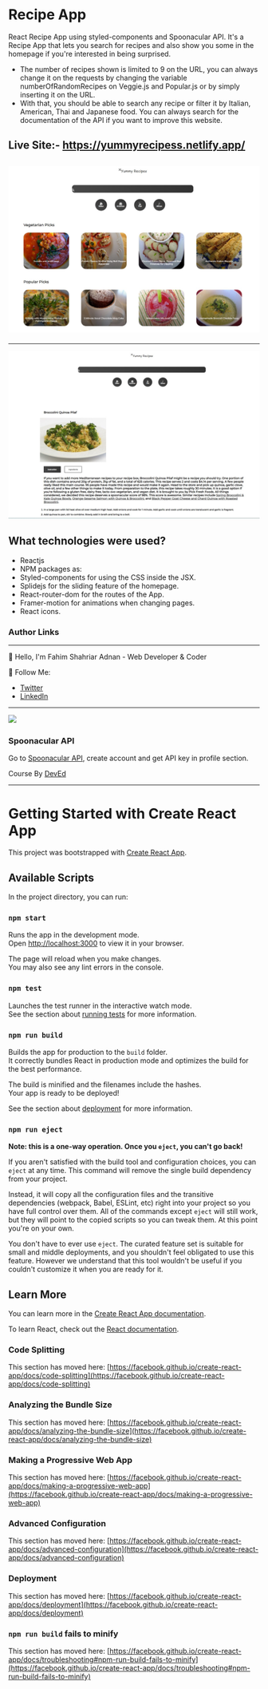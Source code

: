 # Recipe App

React Recipe App using styled-components and Spoonacular API. It's a Recipe App that lets you search for recipes and also show you some in the homepage if you're interested in being surprised.
- The number of recipes shown is limited to 9 on the URL, you can always change it on the requests by changing the variable numberOfRandomRecipes on Veggie.js and Popular.js or by simply inserting it on the URL.
- With that, you should be able to search any recipe or filter it by Italian, American, Thai and Japanese food. You can always search for the documentation of the API if you want to improve this website.

Live Site:- https://yummyrecipess.netlify.app/
---
![](https://github.com/FahimAdnan-CSE/react-yummy-recipes/blob/master/yummyrecipes-1.jpg)
---
---
![](https://github.com/FahimAdnan-CSE/react-yummy-recipes/blob/master/yummyrecipes-2.jpg)

What technologies were used?
---
- Reactjs
- NPM packages as:
-    Styled-components for using the CSS inside the JSX.
-    Splidejs for the sliding feature of the homepage.
-    React-router-dom for the routes of the App.
-    Framer-motion for animations when changing pages.
-    React icons.


### Author Links
---
👋 Hello, I'm Fahim Shahriar Adnan - Web Developer & Coder


🚀 Follow Me:

- [Twitter](https://twitter.com/fahimadnan5)
- [LinkedIn](https://www.linkedin.com/in/fahimshahriaradnan)

---
![](https://spoonacular.com/application/frontend/images/food-api/ontology2.svg)
### Spoonacular API

Go to [Spoonacular API](https://spoonacular.com/food-api), create account and get API key in profile section.

Course By [DevEd](https://www.youtube.com/watch?v=xc4uOzlndAk)

---

# Getting Started with Create React App

This project was bootstrapped with [Create React App](https://github.com/facebook/create-react-app).

## Available Scripts

In the project directory, you can run:

### `npm start`

Runs the app in the development mode.\
Open [http://localhost:3000](http://localhost:3000) to view it in your browser.

The page will reload when you make changes.\
You may also see any lint errors in the console.

### `npm test`

Launches the test runner in the interactive watch mode.\
See the section about [running tests](https://facebook.github.io/create-react-app/docs/running-tests) for more information.

### `npm run build`

Builds the app for production to the `build` folder.\
It correctly bundles React in production mode and optimizes the build for the best performance.

The build is minified and the filenames include the hashes.\
Your app is ready to be deployed!

See the section about [deployment](https://facebook.github.io/create-react-app/docs/deployment) for more information.

### `npm run eject`

**Note: this is a one-way operation. Once you `eject`, you can't go back!**

If you aren't satisfied with the build tool and configuration choices, you can `eject` at any time. This command will remove the single build dependency from your project.

Instead, it will copy all the configuration files and the transitive dependencies (webpack, Babel, ESLint, etc) right into your project so you have full control over them. All of the commands except `eject` will still work, but they will point to the copied scripts so you can tweak them. At this point you're on your own.

You don't have to ever use `eject`. The curated feature set is suitable for small and middle deployments, and you shouldn't feel obligated to use this feature. However we understand that this tool wouldn't be useful if you couldn't customize it when you are ready for it.

## Learn More

You can learn more in the [Create React App documentation](https://facebook.github.io/create-react-app/docs/getting-started).

To learn React, check out the [React documentation](https://reactjs.org/).

### Code Splitting

This section has moved here: [https://facebook.github.io/create-react-app/docs/code-splitting](https://facebook.github.io/create-react-app/docs/code-splitting)

### Analyzing the Bundle Size

This section has moved here: [https://facebook.github.io/create-react-app/docs/analyzing-the-bundle-size](https://facebook.github.io/create-react-app/docs/analyzing-the-bundle-size)

### Making a Progressive Web App

This section has moved here: [https://facebook.github.io/create-react-app/docs/making-a-progressive-web-app](https://facebook.github.io/create-react-app/docs/making-a-progressive-web-app)

### Advanced Configuration

This section has moved here: [https://facebook.github.io/create-react-app/docs/advanced-configuration](https://facebook.github.io/create-react-app/docs/advanced-configuration)

### Deployment

This section has moved here: [https://facebook.github.io/create-react-app/docs/deployment](https://facebook.github.io/create-react-app/docs/deployment)

### `npm run build` fails to minify

This section has moved here: [https://facebook.github.io/create-react-app/docs/troubleshooting#npm-run-build-fails-to-minify](https://facebook.github.io/create-react-app/docs/troubleshooting#npm-run-build-fails-to-minify)
